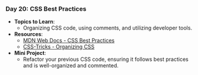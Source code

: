 ### **Day 20: CSS Best Practices**

- **Topics to Learn**:
  - Organizing CSS code, using comments, and utilizing developer tools.
- **Resources**:
  - [MDN Web Docs - CSS Best Practices](https://developer.mozilla.org/en-US/docs/Learn/CSS/Building_blocks/CSS_best_practices)
  - [CSS-Tricks - Organizing CSS](https://css-tricks.com/organizing-your-css/)
- **Mini Project**:
  - Refactor your previous CSS code, ensuring it follows best practices and is well-organized and commented.
